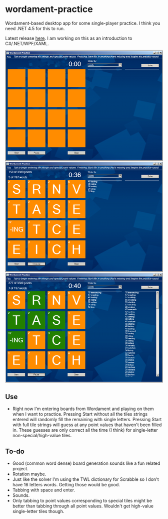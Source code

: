 wordament-practice
==================

Wordament-based desktop app for some single-player practice. I think you need .NET 4.5 for this to run. 

Latest release [here](https://github.com/davghouse/wordament-practice/releases/tag/v1.0.0). I am working on this as an introduction to C#/.NET/WPF/XAML.

![one](/Screenshots/1.PNG)
![two](/Screenshots/2.PNG)
![three](/Screenshots/3.PNG)

Use
---
* Right now I'm entering boards from Wordament and playing on them when I want to practice. Pressing Start without all the tiles strings entered will randomly fill the remaining with single letters. Pressing Start with full tile strings will guess at any point values that haven't been filled in. These guesses are only correct all the time (I think) for single-letter non-special/high-value tiles.

To-do
-----
* Good (common word dense) board generation sounds like a fun related project.
* Rotation maybe. 
* Just like the solver I'm using the TWL dictionary for Scrabble so I don't have 16 letters words. Getting those would be good. 
* Tabbing with space and enter.
* Sounds.
* Only tabbing to point values corresponding to special tiles might be better than tabbing through all point values. Wouldn't get high-value single-letter tiles though.
